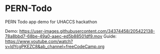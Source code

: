 # PERN-Todo
PERN Todo app demo for UHACCS hackathon

Demo: https://user-images.githubusercontent.com/34374458/205422138-78a8bbd7-68be-49a0-aaec-ed5b88501df9.mov
Guide: https://www.youtube.com/watch?v=ldYcgPKEZC8&ab_channel=freeCodeCamp.org
